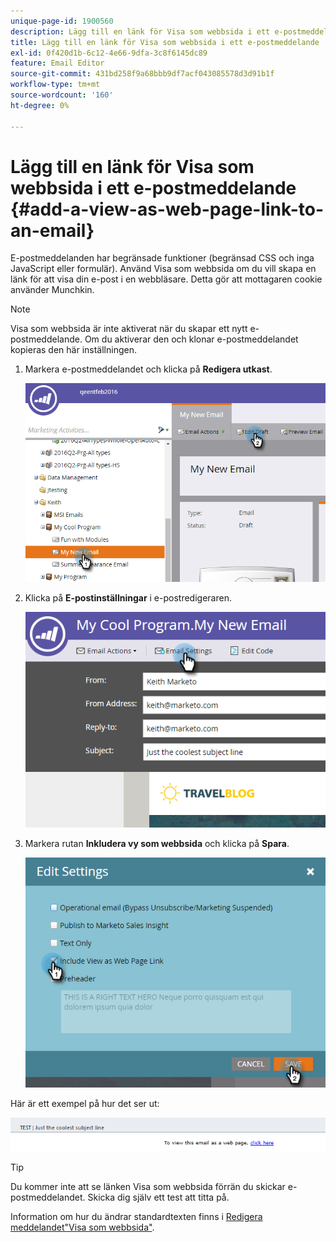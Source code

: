 ```yaml
---
unique-page-id: 1900560
description: Lägg till en länk för Visa som webbsida i ett e-postmeddelande - Marketo Docs - Produktdokumentation
title: Lägg till en länk för Visa som webbsida i ett e-postmeddelande
exl-id: 0f420d1b-6c12-4e66-9dfa-3c8f6145dc89
feature: Email Editor
source-git-commit: 431bd258f9a68bbb9df7acf043085578d3d91b1f
workflow-type: tm+mt
source-wordcount: '160'
ht-degree: 0%

---
```


# Lägg till en länk för Visa som webbsida i ett e-postmeddelande {#add-a-view-as-web-page-link-to-an-email}

E-postmeddelanden har begränsade funktioner (begränsad CSS och inga JavaScript eller formulär). Använd Visa som webbsida om du vill skapa en länk för att visa din e-post i en webbläsare. Detta gör att mottagaren cookie använder Munchkin.

>[!NOTE]
>
>Visa som webbsida är inte aktiverat när du skapar ett nytt e-postmeddelande. Om du aktiverar den och klonar e-postmeddelandet kopieras den här inställningen.

1. Markera e-postmeddelandet och klicka på **Redigera utkast**.

   ![](assets/one-5.png)

1. Klicka på **E-postinställningar** i e-postredigeraren.

   ![](assets/two-5.png)

1. Markera rutan **Inkludera vy som webbsida** och klicka på **Spara**.

   ![](assets/three-4.png)

Här är ett exempel på hur det ser ut:

![](assets/four-3.png)

>[!TIP]
>
>Du kommer inte att se länken Visa som webbsida förrän du skickar e-postmeddelandet. Skicka dig själv ett test att titta på.

Information om hur du ändrar standardtexten finns i [Redigera meddelandet&quot;Visa som webbsida&quot;](/help/marketo/product-docs/administration/email-setup/edit-the-view-as-web-page-message.md).
